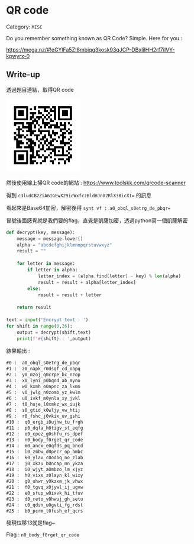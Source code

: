 # QR code
Category: `MISC`

Do you remember something known as QR Code? Simple. Here for you :
 
https://mega.nz/#!eGYlFa5Z!8mbiqg3kosk93qJCP-DBxIilHH2rf7iIVY-kpwyrx-0

## Write-up
透過題目連結，取得QR code

![QR code](https://github.com/Offliners/CTFlearn-writeup/blob/master/MISC/QR%20code/qrcode.39907201.png)

然後使用線上掃QR code的網站 : https://www.toolskk.com/qrcode-scanner

得到 `c3ludCB2ZiA6IGEwX29icWxfczBldHJnX2RlX3BicXI=` 的訊息

看起來是Base64加密，解密後得 `synt vf : a0_obql_s0etrg_de_pbqr=`

冒號後面感覺就是我們要的flag，直覺是凱薩加密，透過python寫一個凱薩解密
```python
def decrypt(key, message):
    message = message.lower()
    alpha = "abcdefghijklmnopqrstuvwxyz"
    result = ""

    for letter in message:
        if letter in alpha: 
            letter_index = (alpha.find(letter) - key) % len(alpha)
            result = result + alpha[letter_index]
        else:
            result = result + letter

    return result

text = input('Encrypt text : ')
for shift in range(0,26):
    output = decrypt(shift,text)
    print(f'#{shift} : ',output)
```

結果輸出 : 
```
#0 :  a0_obql_s0etrg_de_pbqr
#1 :  z0_napk_r0dsqf_cd_oapq
#2 :  y0_mzoj_q0crpe_bc_nzop
#3 :  x0_lyni_p0bqod_ab_myno
#4 :  w0_kxmh_o0apnc_za_lxmn
#5 :  v0_jwlg_n0zomb_yz_kwlm
#6 :  u0_ivkf_m0ynla_xy_jvkl
#7 :  t0_huje_l0xmkz_wx_iujk
#8 :  s0_gtid_k0wljy_vw_htij
#9 :  r0_fshc_j0vkix_uv_gshi
#10 :  q0_ergb_i0ujhw_tu_frgh
#11 :  p0_dqfa_h0tigv_st_eqfg
#12 :  o0_cpez_g0shfu_rs_dpef
#13 :  n0_body_f0rget_qr_code
#14 :  m0_ancx_e0qfds_pq_bncd
#15 :  l0_zmbw_d0pecr_op_ambc
#16 :  k0_ylav_c0odbq_no_zlab
#17 :  j0_xkzu_b0ncap_mn_ykza
#18 :  i0_wjyt_a0mbzo_lm_xjyz
#19 :  h0_vixs_z0layn_kl_wixy
#20 :  g0_uhwr_y0kzxm_jk_vhwx
#21 :  f0_tgvq_x0jywl_ij_ugvw
#22 :  e0_sfup_w0ixvk_hi_tfuv
#23 :  d0_reto_v0hwuj_gh_setu
#24 :  c0_qdsn_u0gvti_fg_rdst
#25 :  b0_pcrm_t0fush_ef_qcrs
```

發現位移13就是flag~


Flag : `n0_body_f0rget_qr_code`
